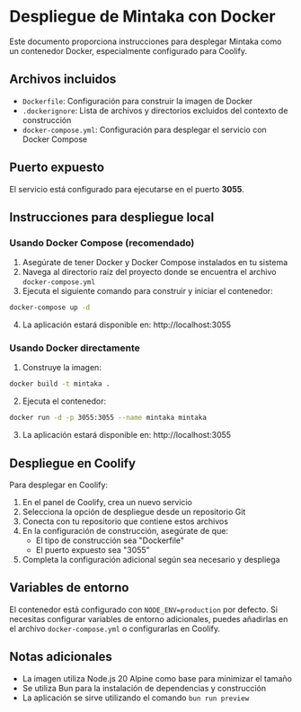 # Despliegue de Mintaka con Docker

Este documento proporciona instrucciones para desplegar Mintaka como un contenedor Docker, especialmente configurado para Coolify.

## Archivos incluidos

- `Dockerfile`: Configuración para construir la imagen de Docker
- `.dockerignore`: Lista de archivos y directorios excluidos del contexto de construcción
- `docker-compose.yml`: Configuración para desplegar el servicio con Docker Compose

## Puerto expuesto

El servicio está configurado para ejecutarse en el puerto **3055**.

## Instrucciones para despliegue local

### Usando Docker Compose (recomendado)

1. Asegúrate de tener Docker y Docker Compose instalados en tu sistema
2. Navega al directorio raíz del proyecto donde se encuentra el archivo `docker-compose.yml`
3. Ejecuta el siguiente comando para construir y iniciar el contenedor:

```bash
docker-compose up -d
```

4. La aplicación estará disponible en: http://localhost:3055

### Usando Docker directamente

1. Construye la imagen:

```bash
docker build -t mintaka .
```

2. Ejecuta el contenedor:

```bash
docker run -d -p 3055:3055 --name mintaka mintaka
```

3. La aplicación estará disponible en: http://localhost:3055

## Despliegue en Coolify

Para desplegar en Coolify:

1. En el panel de Coolify, crea un nuevo servicio
2. Selecciona la opción de despliegue desde un repositorio Git
3. Conecta con tu repositorio que contiene estos archivos
4. En la configuración de construcción, asegúrate de que:
   - El tipo de construcción sea "Dockerfile"
   - El puerto expuesto sea "3055"
5. Completa la configuración adicional según sea necesario y despliega

## Variables de entorno

El contenedor está configurado con `NODE_ENV=production` por defecto. Si necesitas configurar variables de entorno adicionales, puedes añadirlas en el archivo `docker-compose.yml` o configurarlas en Coolify.

## Notas adicionales

- La imagen utiliza Node.js 20 Alpine como base para minimizar el tamaño
- Se utiliza Bun para la instalación de dependencias y construcción
- La aplicación se sirve utilizando el comando `bun run preview`